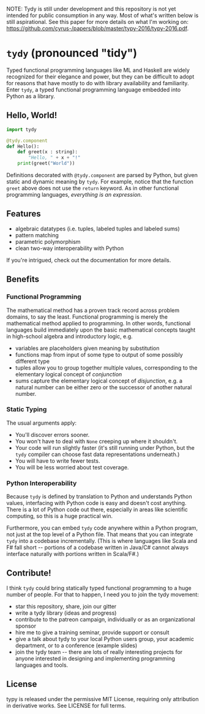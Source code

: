 NOTE: Tydy is still under development and this repository is not yet intended for public consumption in any way. Most of what's written below is still aspirational. See this paper for more details on what I'm working on: https://github.com/cyrus-/papers/blob/master/typy-2016/typy-2016.pdf.

`tydy` (pronounced "tidy") 
==========================
Typed functional programming languages like ML and Haskell are widely recognized for their elegance and power, but they can be difficult to adopt for reasons that have mostly to do with library availability and familiarity. Enter `tydy`, a  typed functional programming language embedded into Python as a library.

Hello, World!
-------------
```python 
import tydy

@tydy.component
def Hello():
    def greet(x : string): 
        "Hello, " + x + "!"
    print(greet("World"))
```

Definitions decorated with `@tydy.component` are parsed by Python, but given static and dynamic meaning by `tydy`. For example, notice that the function `greet` above does not use the `return` keyword. As in other functional programming languages, *everything is an expression*.

Features
--------
* algebraic datatypes (i.e. tuples, labeled tuples and labeled sums)
* pattern matching
* parametric polymorphism
* clean two-way interoperability with Python

If you're intrigued, check out the documentation for more details.

Benefits
--------
### Functional Programming
The mathematical method has a proven track record across problem domains, to say the least. Functional programming is merely the mathematical method applied to programming. In other words, functional languages build immediately upon the basic mathematical concepts taught in high-school algebra and introductory logic, e.g.

* variables are placeholders given meaning by substitution
* functions map from input of some type to output of some possibly different type
* tuples allow you to group together multiple values, corresponding to the elementary logical concept of *conjunction*
* sums capture the elementary logical concept of *disjunction*, e.g. a natural number can be either zero or the successor of another natural number.

### Static Typing
The usual arguments apply:
* You'll discover errors sooner.
* You won't have to deal with `None` creeping up where it shouldn't.
* Your code will run slightly faster (it's still running under Python, but the `tydy` compiler can choose fast data representations underneath.)
* You will have to write fewer tests.
* You will be less worried about test coverage.

### Python Interoperability
Because `tydy` is defined by translation to Python and understands Python values, interfacing with Python code is easy and doesn't cost anything. There is a lot of Python code out there, especially in areas like scientific computing, so this is a huge practical win.

Furthermore, you can embed `tydy` code anywhere within a Python program, not just at the top level of a Python file. That means that you can integrate `tydy` into a codebase incrementally. (This is where languages like Scala and F# fall short -- portions of a codebase written in Java/C# cannot always interface naturally with portions written in Scala/F#.)

Contribute!
-----------
I think `tydy` could bring statically typed functional programming to a huge number of people. For that to happen, I need you to join the tydy movement:
* star this repository, share, join our gitter
* write a tydy library (ideas and progress)
* contribute to the patreon campaign, individually or as an organizational sponsor
* hire me to give a training seminar, provide support or consult
* give a talk about tydy to your local Python users group, your academic department, or to a conference (example slides)
* join the tydy team -- there are lots of really interesting projects for anyone interested in designing and implementing programming languages and tools. 

License
-------
typy is released under the permissive MIT License, requiring only attribution in derivative works. See LICENSE for full terms.

